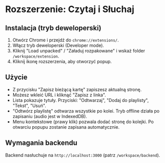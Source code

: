 # Rozszerzenie: Czytaj i Słuchaj

## Instalacja (tryb deweloperski)
1. Otwórz Chrome i przejdź do `chrome://extensions/`.
2. Włącz tryb deweloperski (Developer mode).
3. Kliknij "Load unpacked" / "Załaduj rozpakowane" i wskaż folder `/workspace/extension`.
4. Kliknij ikonę rozszerzenia, aby otworzyć popup.

## Użycie
- Z przycisku "Zapisz bieżącą kartę" zapiszesz aktualną stronę.
- Możesz wkleić URL i kliknąć "Zapisz z linka".
- Lista pokazuje tytuły. Przyciski: "Odtwarzaj", "Dodaj do playlisty", "Tekst", "Usuń".
- "Odtwórz playlistę" odtwarza wszystkie po kolei. Tryb offline działa po zapisaniu (audio jest w IndexedDB).
- Menu kontekstowe (prawy klik) pozwala dodać stronę do kolejki. Po otwarciu popupu zostanie zapisana automatycznie.

## Wymagania backendu
Backend nasłuchuje na `http://localhost:3000` (patrz `/workspace/backend`).